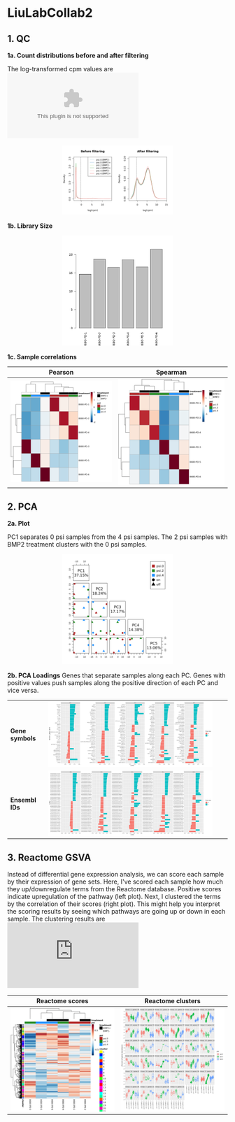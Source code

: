 # LiuLabCollab2

## 1. QC

**1a. Count distributions before and after filtering**

The log-transformed cpm values are ![here.](https://github.com/benayang/LiuLabCollab2/blob/main/lcpm_filt.csv)

<p align="center">
<img src="https://github.com/benayang/LiuLabCollab2/blob/main/Plots/count_distributions.png" width=50% height=50%>
</p>

**1b. Library Size**

<p align="center">
<img src="https://github.com/benayang/LiuLabCollab2/blob/main/Plots/RNAseqlibsize.png" width=50% height=50%>
</p>

**1c. Sample correlations**

| Pearson | Spearman |
| -------- | ---------- |
| ![](https://github.com/benayang/LiuLabCollab2/blob/main/Plots/pearson_hmp.png) | ![](https://github.com/benayang/LiuLabCollab2/blob/main/Plots/spearman_hmp.png) |

## 2. PCA

**2a. Plot**

PC1 separates 0 psi samples from the 4 psi samples. The 2 psi samples with BMP2 treatment clusters with the 0 psi samples.

<p align="center">
<img src="https://github.com/benayang/LiuLabCollab2/blob/main/Plots/pca.png" width=50% height=50%>
</p>

**2b. PCA Loadings**
Genes that separate samples along each PC. Genes with positive values push samples along the positive direction of each PC and vice versa. 

| | | | |
| --- | --- | --- | --- | 
| **Gene symbols** | ![](https://github.com/benayang/LiuLabCollab2/blob/main/Plots/pca_loadings_sym.png) | 
| **Ensembl IDs** | ![](https://github.com/benayang/LiuLabCollab2/blob/main/Plots/pca_loadings_ens.png) |

## 3. Reactome GSVA
Instead of differential gene expression analysis, we can score each sample by their expression of gene sets. Here, I've scored each sample how much they up/downregulate terms from the Reactome database. Positive scores indicate upregulation of the pathway (left plot). Next, I clustered the terms by the correlation of their scores (right plot). This might help you interpret the scoring results by seeing which pathways are going up or down in each sample. The clustering results are ![here.](https://github.com/benayang/LiuLabCollab2/blob/main/gsva_reactome_clusters_df.tsv)

| Reactome scores | Reactome clusters |
| -------- | ---------- |
| ![](https://github.com/benayang/LiuLabCollab2/blob/main/Plots/gsva_degPattern_hmp.png) | ![](https://github.com/benayang/LiuLabCollab2/blob/main/Plots/gsva_degPattern.png) |